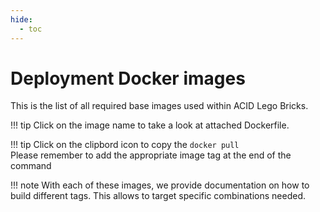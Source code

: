 ```yaml
---
hide:
  - toc
---
```

# Deployment Docker images

This is the list of all required base images used within ACID Lego Bricks.

!!! tip
    Click on the image name to take a look at attached Dockerfile.

<!--  -->

!!! tip
    Click on the clipbord icon to copy the `docker pull` <br>
    Please remember to add the appropriate image tag at the end of the command

<!-- DO NOT REMOVE -->
<div id="exportable-table" data-export-name="docker-base-images-by-acid" data-extra-copy-btn> </div>

<div id="table-url" class="dataTable" data-s3-table-url="https://objs3parlow01.fr.world.socgen:4443/byo-ad016-dev-acid-wiki-csv/tables/docker/ACID_docker-base-images-by-acid.csv"></div>

!!! note
    With each of these images, we provide documentation on how to build different tags. This allows to target specific combinations needed.

